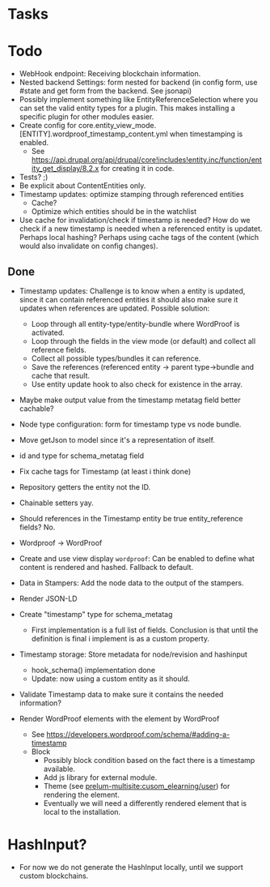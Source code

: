# Tasks

# Todo

* WebHook endpoint: Receiving blockchain information.
* Nested backend Settings: form nested for backend (in config form, use #state and get form from the backend. See jsonapi)
* Possibly implement something like EntityReferenceSelection where you can set the valid entity types for a plugin. This makes installing a specific plugin for other modules easier.
* Create config for core.entity_view_mode.[ENTITY].wordproof_timestamp_content.yml when timestamping is enabled.
  * See https://api.drupal.org/api/drupal/core!includes!entity.inc/function/entity_get_display/8.2.x for creating it in code.
* Tests? ;)
* Be explicit about ContentEntities only.
* Timestamp updates: optimize stamping through referenced entities
  * Cache?
  * Optimize which entities should be in the watchlist
* Use cache for invalidation/check if timestamp is needed? How do we check if a new timestamp is needed when a referenced entity is updatet. Perhaps local hashing? Perhaps using cache tags of the content (which would also invalidate on config changes).

## Done
* Timestamp updates: Challenge is to know when a entity is updated, since it can contain referenced entities it should also make sure it updates when references are updated. Possible solution:
  * Loop through all entity-type/entity-bundle where WordProof is activated.
  * Loop through the fields in the view mode (or default) and collect all reference fields.
  * Collect all possible types/bundles it can reference.
  * Save the references (referenced entity -> parent type->bundle and cache that result.
  * Use entity update hook to also check for existence in the array.

* Maybe make output value from the timestamp metatag field better cachable?
* Node type configuration: form for timestamp type vs node bundle.
* Move getJson to model since it's a representation of itself.
* id and type for schema_metatag field
* Fix cache tags for Timestamp (at least i think done)
* Repository getters the entity not the ID.
* Chainable setters yay.
* Should references in the Timestamp entity be true entity_reference fields? No.
* Wordproof -> WordProof
* Create and use view display `wordproof`: Can be enabled to define what content is rendered and hashed. Fallback to default.
* Data in Stampers: Add the node data to the output of the stampers.
* Render JSON-LD
* Create "timestamp" type for schema_metatag
  * First implementation is a full list of fields. Conclusion is that until the definition is final i implement is as a custom property.
* Timestamp storage: Store metadata for node/revision and hashinput
  * hook_schema() implementation done
  * Update: now using a custom entity as it should.
* Validate Timestamp data to make sure it contains the needed information?
* Render WordProof elements with the element by WordProof
  * See https://developers.wordproof.com/schema/#adding-a-timestamp
  * Block
    * Possibly block condition based on the fact there is a timestamp available.
    * Add js library for external module.
    * Theme (see [prelum-multisite:cusom_elearning/user](https://bitbucket.org/swisnl/prelum-multisite/src/3a0ab73cb24eb17777150f7b7cd054feb639f887/app/modules/custom/elearning/modules/user/src/Controller/UserController.php#UserController.php-17)) for rendering the element.
    * Eventually we will need a differently rendered element that is local to the installation.

# HashInput?
* For now we do not generate the HashInput locally, until we support custom blockchains.
